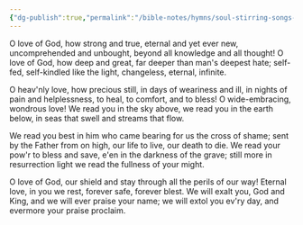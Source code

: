 ```yaml
---
{"dg-publish":true,"permalink":"/bible-notes/hymns/soul-stirring-songs-and-hymns/the-love-of-god/","title":"The Love of God"}
---
```



O love of God, how strong and true,
eternal and yet ever new,
uncomprehended and unbought,
beyond all knowledge and all thought!
O love of God, how deep and great,
far deeper than man's deepest hate;
self-fed, self-kindled like the light,
changeless, eternal, infinite.

O heav'nly love, how precious still,
in days of weariness and ill,
in nights of pain and helplessness,
to heal, to comfort, and to bless!
O wide-embracing, wondrous love!
We read you in the sky above,
we read you in the earth below,
in seas that swell and streams that flow.

We read you best in him who came
bearing for us the cross of shame;
sent by the Father from on high,
our life to live, our death to die.
We read your pow'r to bless and save,
e'en in the darkness of the grave;
still more in resurrection light
we read the fullness of your might.

O love of God, our shield and stay
through all the perils of our way!
Eternal love, in you we rest,
forever safe, forever blest.
We will exalt you, God and King,
and we will ever praise your name;
we will extol you ev'ry day,
and evermore your praise proclaim.